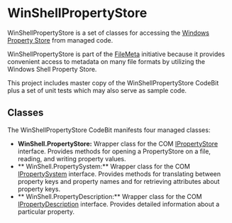 # WinShellPropertyStore
WinShellPropertyStore is a set of classes for accessing the [Windows Property Store](https://msdn.microsoft.com/en-us/library/windows/desktop/ff728898.aspx) from managed code.

WinShellPropertyStore is part of the [FileMeta](http://www.filemeta.org) initiative because it provides convenient access to metadata on many file formats by utilizing the Windows Shell Property Store.

This project includes master copy of the WinShellPropertyStore CodeBit plus a set of unit tests which may also serve as sample code. 

## Classes
The WinShellPropertyStore CodeBit manifests four managed classes:
* **WinShell.PropertyStore:** Wrapper class for the COM [IPropertyStore](https://msdn.microsoft.com/en-us/library/windows/desktop/bb761474.aspx) interface. Provides methods for opening a PropertyStore on a file, reading, and writing property values. 
* ** WinShell.PropertySystem:** Wrapper class for the COM [IPropertySystem](https://msdn.microsoft.com/en-us/library/windows/desktop/bb761437.aspx) interface. Provides methods for translating between property keys and property names and for retrieving attributes about property keys.
* ** WinShell.PropertyDescription:** Wrapper class for the COM [IPropertyDescription](https://msdn.microsoft.com/en-us/library/windows/desktop/bb761561.aspx) interface. Provides detailed information about a particular property.
